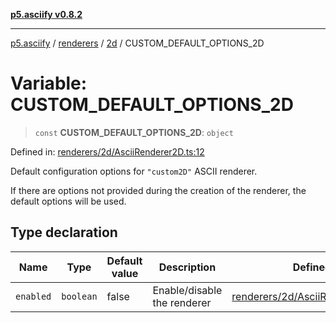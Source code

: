 [**p5.asciify v0.8.2**](../../../../../README.md)

***

[p5.asciify](../../../../../README.md) / [renderers](../../../README.md) / [2d](../README.md) / CUSTOM\_DEFAULT\_OPTIONS\_2D

# Variable: CUSTOM\_DEFAULT\_OPTIONS\_2D

> `const` **CUSTOM\_DEFAULT\_OPTIONS\_2D**: `object`

Defined in: [renderers/2d/AsciiRenderer2D.ts:12](https://github.com/humanbydefinition/p5.asciify/blob/067077b3e92500d55ca650ba698ea8971960c3aa/src/lib/renderers/2d/AsciiRenderer2D.ts#L12)

Default configuration options for `"custom2D"` ASCII renderer. 

If there are options not provided during the creation of the renderer, the default options will be used.

## Type declaration

| Name | Type | Default value | Description | Defined in |
| ------ | ------ | ------ | ------ | ------ |
| <a id="enabled"></a> `enabled` | `boolean` | false | Enable/disable the renderer | [renderers/2d/AsciiRenderer2D.ts:14](https://github.com/humanbydefinition/p5.asciify/blob/067077b3e92500d55ca650ba698ea8971960c3aa/src/lib/renderers/2d/AsciiRenderer2D.ts#L14) |
